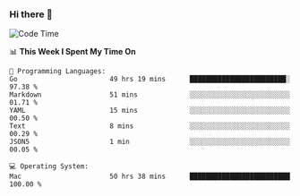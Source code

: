 ### Hi there 👋

<!--
**CrazyCollin/crazycollin** is a ✨ _special_ ✨ repository because its `README.md` (this file) appears on your GitHub profile.

Here are some ideas to get you started:

- 🔭 I’m currently working on ...
- 🌱 I’m currently learning ...
- 👯 I’m looking to collaborate on ...
- 🤔 I’m looking for help with ...
- 💬 Ask me about ...
- 📫 How to reach me: ...
- 😄 Pronouns: ...
- ⚡ Fun fact: ...
-->

<!--START_SECTION:waka-->
![Code Time](http://img.shields.io/badge/Code%20Time-5%2C150%20hrs%2049%20mins-blue)

📊 **This Week I Spent My Time On** 

```text
💬 Programming Languages: 
Go                       49 hrs 19 mins      ████████████████████████░   97.38 % 
Markdown                 51 mins             ░░░░░░░░░░░░░░░░░░░░░░░░░   01.71 % 
YAML                     15 mins             ░░░░░░░░░░░░░░░░░░░░░░░░░   00.50 % 
Text                     8 mins              ░░░░░░░░░░░░░░░░░░░░░░░░░   00.29 % 
JSON5                    1 min               ░░░░░░░░░░░░░░░░░░░░░░░░░   00.05 % 

💻 Operating System: 
Mac                      50 hrs 38 mins      █████████████████████████   100.00 % 
```


<!--END_SECTION:waka-->
